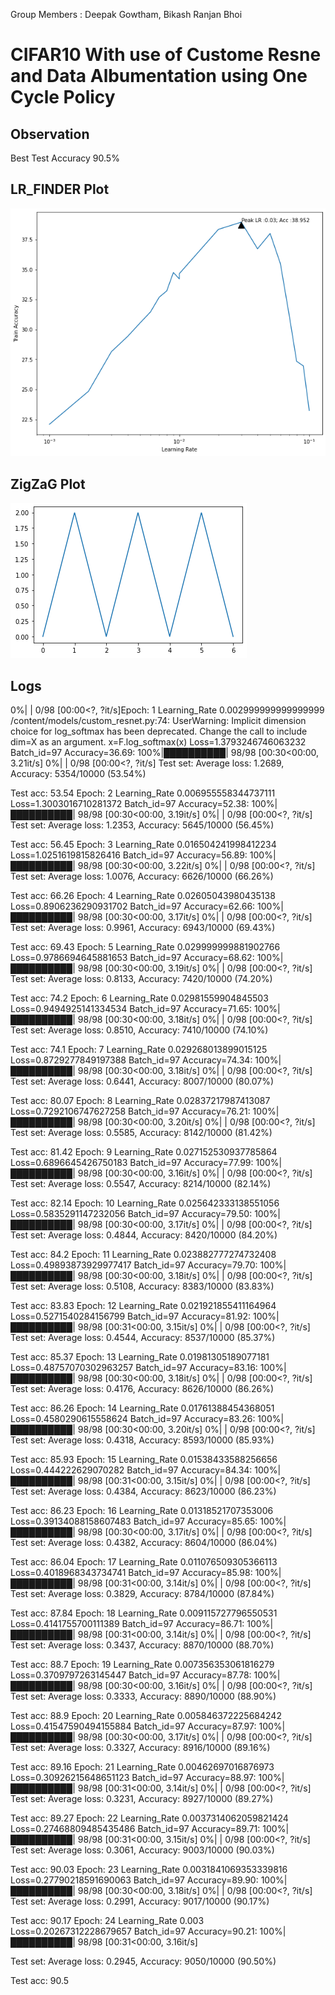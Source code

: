 Group Members : Deepak Gowtham, Bikash Ranjan Bhoi


# CIFAR10 With use of Custome Resne and Data Albumentation using One Cycle Policy

## Observation
Best Test Accuracy 90.5%

## LR_FINDER Plot

![LR Finder Plot](https://github.com/bikash-bhoi/eva4/blob/master/Session11/lr_range_test.png)

## ZigZaG Plot

![LR Finder Plot](https://github.com/bikash-bhoi/eva4/blob/master/Session11/zigzag_plot.png)

## Logs

  0%|          | 0/98 [00:00<?, ?it/s]Epoch: 1 Learning_Rate 0.002999999999999999
/content/models/custom_resnet.py:74: UserWarning: Implicit dimension choice for log_softmax has been deprecated. Change the call to include dim=X as an argument.
  x=F.log_softmax(x)
Loss=1.3793246746063232 Batch_id=97 Accuracy=36.69: 100%|██████████| 98/98 [00:30<00:00,  3.21it/s]
  0%|          | 0/98 [00:00<?, ?it/s]
Test set: Average loss: 1.2689, Accuracy: 5354/10000 (53.54%)

Test acc: 53.54
Epoch: 2 Learning_Rate 0.006955558344737111
Loss=1.3003016710281372 Batch_id=97 Accuracy=52.38: 100%|██████████| 98/98 [00:30<00:00,  3.19it/s]
  0%|          | 0/98 [00:00<?, ?it/s]
Test set: Average loss: 1.2353, Accuracy: 5645/10000 (56.45%)

Test acc: 56.45
Epoch: 3 Learning_Rate 0.016504241998412234
Loss=1.0251619815826416 Batch_id=97 Accuracy=56.89: 100%|██████████| 98/98 [00:30<00:00,  3.22it/s]
  0%|          | 0/98 [00:00<?, ?it/s]
Test set: Average loss: 1.0076, Accuracy: 6626/10000 (66.26%)

Test acc: 66.26
Epoch: 4 Learning_Rate 0.02605043980435138
Loss=0.8906236290931702 Batch_id=97 Accuracy=62.66: 100%|██████████| 98/98 [00:30<00:00,  3.17it/s]
  0%|          | 0/98 [00:00<?, ?it/s]
Test set: Average loss: 0.9961, Accuracy: 6943/10000 (69.43%)

Test acc: 69.43
Epoch: 5 Learning_Rate 0.029999999881902766
Loss=0.9786694645881653 Batch_id=97 Accuracy=68.62: 100%|██████████| 98/98 [00:30<00:00,  3.19it/s]
  0%|          | 0/98 [00:00<?, ?it/s]
Test set: Average loss: 0.8133, Accuracy: 7420/10000 (74.20%)

Test acc: 74.2
Epoch: 6 Learning_Rate 0.02981559904845503
Loss=0.9494925141334534 Batch_id=97 Accuracy=71.65: 100%|██████████| 98/98 [00:30<00:00,  3.18it/s]
  0%|          | 0/98 [00:00<?, ?it/s]
Test set: Average loss: 0.8510, Accuracy: 7410/10000 (74.10%)

Test acc: 74.1
Epoch: 7 Learning_Rate 0.029268013899015125
Loss=0.8729277849197388 Batch_id=97 Accuracy=74.34: 100%|██████████| 98/98 [00:30<00:00,  3.18it/s]
  0%|          | 0/98 [00:00<?, ?it/s]
Test set: Average loss: 0.6441, Accuracy: 8007/10000 (80.07%)

Test acc: 80.07
Epoch: 8 Learning_Rate 0.02837217987413087
Loss=0.7292106747627258 Batch_id=97 Accuracy=76.21: 100%|██████████| 98/98 [00:30<00:00,  3.20it/s]
  0%|          | 0/98 [00:00<?, ?it/s]
Test set: Average loss: 0.5585, Accuracy: 8142/10000 (81.42%)

Test acc: 81.42
Epoch: 9 Learning_Rate 0.027152530937785864
Loss=0.6896645426750183 Batch_id=97 Accuracy=77.99: 100%|██████████| 98/98 [00:30<00:00,  3.16it/s]
  0%|          | 0/98 [00:00<?, ?it/s]
Test set: Average loss: 0.5547, Accuracy: 8214/10000 (82.14%)

Test acc: 82.14
Epoch: 10 Learning_Rate 0.025642333138551056
Loss=0.5835291147232056 Batch_id=97 Accuracy=79.50: 100%|██████████| 98/98 [00:30<00:00,  3.17it/s]
  0%|          | 0/98 [00:00<?, ?it/s]
Test set: Average loss: 0.4844, Accuracy: 8420/10000 (84.20%)

Test acc: 84.2
Epoch: 11 Learning_Rate 0.023882777274732408
Loss=0.49893873929977417 Batch_id=97 Accuracy=79.70: 100%|██████████| 98/98 [00:30<00:00,  3.18it/s]
  0%|          | 0/98 [00:00<?, ?it/s]
Test set: Average loss: 0.5108, Accuracy: 8383/10000 (83.83%)

Test acc: 83.83
Epoch: 12 Learning_Rate 0.021921855411164964
Loss=0.5271540284156799 Batch_id=97 Accuracy=81.92: 100%|██████████| 98/98 [00:31<00:00,  3.15it/s]
  0%|          | 0/98 [00:00<?, ?it/s]
Test set: Average loss: 0.4544, Accuracy: 8537/10000 (85.37%)

Test acc: 85.37
Epoch: 13 Learning_Rate 0.01981305189077181
Loss=0.48757070302963257 Batch_id=97 Accuracy=83.16: 100%|██████████| 98/98 [00:30<00:00,  3.18it/s]
  0%|          | 0/98 [00:00<?, ?it/s]
Test set: Average loss: 0.4176, Accuracy: 8626/10000 (86.26%)

Test acc: 86.26
Epoch: 14 Learning_Rate 0.01761388454368051
Loss=0.4580290615558624 Batch_id=97 Accuracy=83.26: 100%|██████████| 98/98 [00:30<00:00,  3.20it/s]
  0%|          | 0/98 [00:00<?, ?it/s]
Test set: Average loss: 0.4318, Accuracy: 8593/10000 (85.93%)

Test acc: 85.93
Epoch: 15 Learning_Rate 0.01538433588256656
Loss=0.444222629070282 Batch_id=97 Accuracy=84.34: 100%|██████████| 98/98 [00:31<00:00,  3.15it/s]
  0%|          | 0/98 [00:00<?, ?it/s]
Test set: Average loss: 0.4384, Accuracy: 8623/10000 (86.23%)

Test acc: 86.23
Epoch: 16 Learning_Rate 0.01318521707353006
Loss=0.39134088158607483 Batch_id=97 Accuracy=85.65: 100%|██████████| 98/98 [00:30<00:00,  3.17it/s]
  0%|          | 0/98 [00:00<?, ?it/s]
Test set: Average loss: 0.4382, Accuracy: 8604/10000 (86.04%)

Test acc: 86.04
Epoch: 17 Learning_Rate 0.011076509305366113
Loss=0.4018968343734741 Batch_id=97 Accuracy=85.98: 100%|██████████| 98/98 [00:31<00:00,  3.14it/s]
  0%|          | 0/98 [00:00<?, ?it/s]
Test set: Average loss: 0.3829, Accuracy: 8784/10000 (87.84%)

Test acc: 87.84
Epoch: 18 Learning_Rate 0.009115727796550531
Loss=0.4141755700111389 Batch_id=97 Accuracy=86.71: 100%|██████████| 98/98 [00:31<00:00,  3.14it/s]
  0%|          | 0/98 [00:00<?, ?it/s]
Test set: Average loss: 0.3437, Accuracy: 8870/10000 (88.70%)

Test acc: 88.7
Epoch: 19 Learning_Rate 0.007356353061816279
Loss=0.3709797263145447 Batch_id=97 Accuracy=87.78: 100%|██████████| 98/98 [00:30<00:00,  3.16it/s]
  0%|          | 0/98 [00:00<?, ?it/s]
Test set: Average loss: 0.3333, Accuracy: 8890/10000 (88.90%)

Test acc: 88.9
Epoch: 20 Learning_Rate 0.005846372225684242
Loss=0.41547590494155884 Batch_id=97 Accuracy=87.97: 100%|██████████| 98/98 [00:30<00:00,  3.17it/s]
  0%|          | 0/98 [00:00<?, ?it/s]
Test set: Average loss: 0.3327, Accuracy: 8916/10000 (89.16%)

Test acc: 89.16
Epoch: 21 Learning_Rate 0.00462697016876973
Loss=0.30926215648651123 Batch_id=97 Accuracy=88.97: 100%|██████████| 98/98 [00:31<00:00,  3.14it/s]
  0%|          | 0/98 [00:00<?, ?it/s]
Test set: Average loss: 0.3231, Accuracy: 8927/10000 (89.27%)

Test acc: 89.27
Epoch: 22 Learning_Rate 0.0037314062059821424
Loss=0.27468809485435486 Batch_id=97 Accuracy=89.71: 100%|██████████| 98/98 [00:31<00:00,  3.15it/s]
  0%|          | 0/98 [00:00<?, ?it/s]
Test set: Average loss: 0.3061, Accuracy: 9003/10000 (90.03%)

Test acc: 90.03
Epoch: 23 Learning_Rate 0.0031841069353339816
Loss=0.27790218591690063 Batch_id=97 Accuracy=89.90: 100%|██████████| 98/98 [00:30<00:00,  3.18it/s]
  0%|          | 0/98 [00:00<?, ?it/s]
Test set: Average loss: 0.2991, Accuracy: 9017/10000 (90.17%)

Test acc: 90.17
Epoch: 24 Learning_Rate 0.003
Loss=0.20267312228679657 Batch_id=97 Accuracy=90.21: 100%|██████████| 98/98 [00:31<00:00,  3.16it/s]

Test set: Average loss: 0.2945, Accuracy: 9050/10000 (90.50%)

Test acc: 90.5
